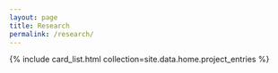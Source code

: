 ```yaml
---
layout: page
title: Research
permalink: /research/
---
```


<style>
  /* responsive grid */
  .page-content .card-list{
    display:grid;
    grid-template-columns: repeat(auto-fit, minmax(220px, 1fr));
    gap: 1rem;
  }
  /* card shell */
  .page-content .card{
    position:relative; overflow:hidden; border-radius:12px;
    padding:1rem; text-decoration:none;
    background: var(--bg); border: 1px solid var(--border);
    display:block;
  }
  .page-content .card h3{ margin:0 0 .25rem 0; }
  .page-content .card p{ margin:0; }
  /* background image */
  .page-content .card .card-bg{
    position:absolute; inset:0; width:100%; height:100%;
    object-fit:cover; opacity:.18; filter:grayscale(100%);
    pointer-events:none; z-index:0; border-radius:inherit;
  }
  .page-content .card > *:not(.card-bg){ position:relative; z-index:1; }
</style>

{% include card_list.html collection=site.data.home.project_entries %}
